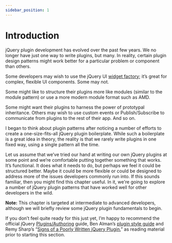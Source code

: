 ```yaml
---
sidebar_position: 1
---
```


# Introduction

jQuery plugin development has evolved over the past few years. We no longer have just one way to write plugins, but many. In reality, certain plugin design patterns might work better for a particular problem or component than others.

Some developers may wish to use the jQuery UI [widget factory](http://ajpiano.com/widgetfactory/#slide1); it’s great for complex, flexible UI components. Some may not.

Some might like to structure their plugins more like modules (similar to the module pattern) or use a more modern module format such as AMD.

Some might want their plugins to harness the power of prototypal inheritance. Others may wish to use custom events or Publish/Subscribe to communicate from plugins to the rest of their app. And so on.

I began to think about plugin patterns after noticing a number of efforts to create a one-size-fits-all jQuery plugin boilerplate. While such a boilerplate is a great idea in theory, the reality is that we rarely write plugins in one fixed way, using a single pattern all the time.

Let us assume that we’ve tried our hand at writing our own jQuery plugins at some point and we’re comfortable putting together something that works. It’s functional. It does what it needs to do, but perhaps we feel it could be structured better. Maybe it could be more flexible or could be designed to address more of the issues developers commonly run into. If this sounds familiar, then you might find this chapter useful. In it, we're going to explore a number of jQuery plugin patterns that have worked well for other developers in the wild.

**Note:** This chapter is targeted at intermediate to advanced developers, although we will briefly review some jQuery plugin fundamentals to begin.

If you don’t feel quite ready for this just yet, I’m happy to recommend the official jQuery [Plugins/Authoring](http://docs.jquery.com/Plugins/Authoring) guide, Ben Alman’s [plugin style guide](https://msdn.microsoft.com/en-us/scriptjunkie/ff696759) and Remy Sharp’s “[Signs of a Poorly Written jQuery Plugin.](http://remysharp.com/2010/06/03/signs-of-a-poorly-written-jquery-plugin/)” as reading material prior to starting this section.

